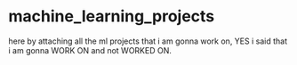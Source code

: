 # machine_learning_projects
here by attaching all the ml projects that i am gonna work on, YES i said that i am gonna WORK ON and not WORKED ON.
